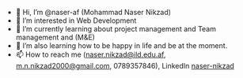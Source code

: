 - 👋 Hi, I’m @naser-af (Mohammad Naser Nikzad)
- 👀 I’m interested in Web Development
- 🌱 I’m currently learning about project management and Team management and (M&E)
- 💞️ I’m also learning how to be happy in life and be at the moment.
- 📫 How to reach me  (naser.nikzad@ild.edu.af, m.n.nikzad2000@gmail.com, 0789357846), LinkedIn [naser-nikzad](https://www.linkedin.com/in/naser-nikzad)

<!---
naser-af/naser-af is a ✨ special ✨ repository because its `README.md` (this file) appears on your GitHub profile.
You can click the Preview link to take a look at your changes.
--->
